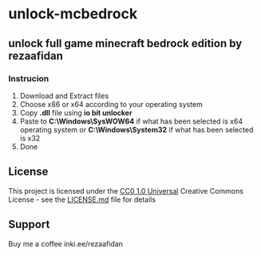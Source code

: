 # unlock-mcbedrock
unlock full game minecraft bedrock edition by rezaafidan
---

### Instrucion

1. Download and Extract files
2. Choose x86 or x64 according to your operating system
3. Copy **.dll** file using **io bit unlocker**
4. Paste to **C:\Windows\SysWOW64** if what has been selected is x64 operating system
   or **C:\Windows\System32** if what has been selected is x32
5. Done

## License

This project is licensed under the [CC0 1.0 Universal](LICENSE.md)
Creative Commons License - see the [LICENSE.md](LICENSE.md) file for
details

## Support

Buy me a coffee inki.ee/rezaafidan
